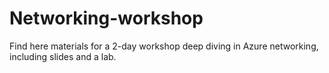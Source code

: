 # Networking-workshop
Find here materials for a 2-day workshop deep diving in Azure networking, including slides and a lab.
